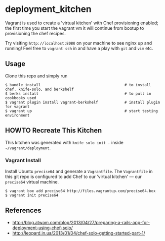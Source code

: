 # deployment_kitchen

Vagrant is used to create a 'virtual kitchen' with Chef provisioning
enabled; the first time you start the vagrant vm it will continue from
bootup to provisioning the chef recipes.

Try visiting `http://localhost:8080` on your machine to see nginx up and
running!  Feel free to `vagrant ssh` in and have a play with `git` and
`vim` etc.

## Usage

Clone this repo and simply run

```
$ bundle install                                      # to install chef, knife-solo, and berkshelf
$ berks install                                       # to pull in cookbooks used
$ vagrant plugin install vagrant-berkshelf            # install plugin for vagrant
$ vagrant up                                          # start testing environment
```

## HOWTO Recreate This Kitchen

This kitchen was generated with `knife solo init .` inside
`~/vagrant/deployment`.

### Vagrant Install

Install Ubuntu `precise64` and generate a `Vagrantfile`.  The
`Vagrantfile` in this git repo is configured to add Chef to our 'virtual
kitchen' &mdash; our `precise64` virtual machine.

```
$ vagrant box add precise64 http://files.vagrantup.com/precise64.box
$ vagrant init precise64
```

## References

* http://blog.atwam.com/blog/2013/04/27/preparing-a-rails-app-for-deployment-using-chef-solo/
* http://leopard.in.ua/2013/01/04/chef-solo-getting-started-part-1/
